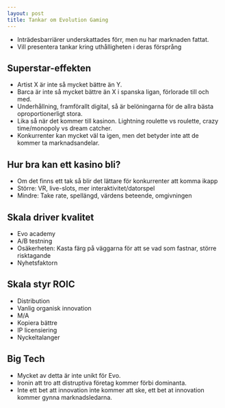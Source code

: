 ```yaml
---
layout: post
title: Tankar om Evolution Gaming
---
```

* Inträdesbarriärer underskattades förr, men nu har marknaden fattat.
* Vill presentera tankar kring uthålligheten i deras försprång

## Superstar-effekten
* Artist X är inte så mycket bättre än Y.
* Barca är inte så mycket bättre än X i spanska ligan, förlorade till och med.
* Underhållning, framförallt digital, så är belöningarna för de allra bästa oproportionerligt stora.
* Lika så när det kommer till kasinon. Lightning roulette vs roulette, crazy time/monopoly vs dream catcher.
* Konkurrenter kan mycket väl ta igen, men det betyder inte att de kommer ta marknadsandelar.

## Hur bra kan ett kasino bli?
* Om det finns ett tak så blir det lättare för konkurrenter att komma ikapp
* Större: VR, live-slots, mer interaktivitet/datorspel
* Mindre: Take rate, spellängd, värdens beteende, omgivningen

## Skala driver kvalitet
* Evo academy
* A/B testning
* Osäkerheten: Kasta färg på väggarna för att se vad som fastnar, större risktagande
* Nyhetsfaktorn

## Skala styr ROIC
* Distribution
* Vanlig organisk innovation
* M/A
* Kopiera bättre
* IP licensiering
* Nyckeltalanger

## Big Tech
* Mycket av detta är inte unikt för Evo.
* Ironin att tro att distruptiva företag kommer förbi dominanta.
* Inte ett bet att innovation inte kommer att ske, ett bet at innovation kommer gynna marknadsledarna.